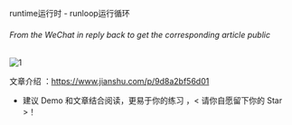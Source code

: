 runtime运行时 - runloop运行循环

 
###### From the WeChat in reply back to get the corresponding article public
  



![1](http://upload-images.jianshu.io/upload_images/2230763-5954375df964c0dd.png?imageMogr2/auto-orient/strip%7CimageView2/2/w/1240)


 文章介绍 ：https://www.jianshu.com/p/9d8a2bf56d01

- 建议 Demo 和文章结合阅读，更易于你的练习 ，< 请你自愿留下你的 Star >！

 





























